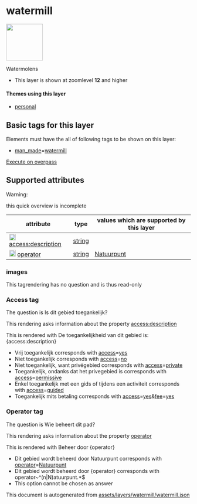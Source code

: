 

 watermill 
===========



<img src='https://mapcomplete.osm.be/./assets/layers/watermill/watermill.svg' height="100px"> 

Watermolens






  - This layer is shown at zoomlevel **12** and higher




#### Themes using this layer 





  - [personal](https://mapcomplete.osm.be/personal)




 Basic tags for this layer 
---------------------------



Elements must have the all of following tags to be shown on this layer:



  - <a href='https://wiki.openstreetmap.org/wiki/Key:man_made' target='_blank'>man_made</a>=<a href='https://wiki.openstreetmap.org/wiki/Tag:man_made%3Dwatermill' target='_blank'>watermill</a>


[Execute on overpass](http://overpass-turbo.eu/?Q=%5Bout%3Ajson%5D%5Btimeout%3A90%5D%3B(%20%20%20%20nwr%5B%22man_made%22%3D%22watermill%22%5D(%7B%7Bbbox%7D%7D)%3B%0A)%3Bout%20body%3B%3E%3Bout%20skel%20qt%3B)



 Supported attributes 
----------------------



Warning: 

this quick overview is incomplete



attribute | type | values which are supported by this layer
----------- | ------ | ------------------------------------------
[<img src='https://mapcomplete.osm.be/assets/svg/statistics.svg' height='18px'>](https://taginfo.openstreetmap.org/keys/access:description#values) [access:description](https://wiki.openstreetmap.org/wiki/Key:access:description) | [string](../SpecialInputElements.md#string) | 
[<img src='https://mapcomplete.osm.be/assets/svg/statistics.svg' height='18px'>](https://taginfo.openstreetmap.org/keys/operator#values) [operator](https://wiki.openstreetmap.org/wiki/Key:operator) | [string](../SpecialInputElements.md#string) | [Natuurpunt](https://wiki.openstreetmap.org/wiki/Tag:operator%3DNatuurpunt)




### images 



This tagrendering has no question and is thus read-only





### Access tag 



The question is  Is dit gebied toegankelijk?

This rendering asks information about the property  [access:description](https://wiki.openstreetmap.org/wiki/Key:access:description) 

This is rendered with  De toegankelijkheid van dit gebied is: {access:description}





  - Vrij toegankelijk corresponds with  <a href='https://wiki.openstreetmap.org/wiki/Key:access' target='_blank'>access</a>=<a href='https://wiki.openstreetmap.org/wiki/Tag:access%3Dyes' target='_blank'>yes</a>
  - Niet toegankelijk corresponds with  <a href='https://wiki.openstreetmap.org/wiki/Key:access' target='_blank'>access</a>=<a href='https://wiki.openstreetmap.org/wiki/Tag:access%3Dno' target='_blank'>no</a>
  - Niet toegankelijk, want privégebied corresponds with  <a href='https://wiki.openstreetmap.org/wiki/Key:access' target='_blank'>access</a>=<a href='https://wiki.openstreetmap.org/wiki/Tag:access%3Dprivate' target='_blank'>private</a>
  - Toegankelijk, ondanks dat het privegebied is corresponds with  <a href='https://wiki.openstreetmap.org/wiki/Key:access' target='_blank'>access</a>=<a href='https://wiki.openstreetmap.org/wiki/Tag:access%3Dpermissive' target='_blank'>permissive</a>
  - Enkel toegankelijk met een gids of tijdens een activiteit corresponds with  <a href='https://wiki.openstreetmap.org/wiki/Key:access' target='_blank'>access</a>=<a href='https://wiki.openstreetmap.org/wiki/Tag:access%3Dguided' target='_blank'>guided</a>
  - Toegankelijk mits betaling corresponds with  <a href='https://wiki.openstreetmap.org/wiki/Key:access' target='_blank'>access</a>=<a href='https://wiki.openstreetmap.org/wiki/Tag:access%3Dyes' target='_blank'>yes</a>&<a href='https://wiki.openstreetmap.org/wiki/Key:fee' target='_blank'>fee</a>=<a href='https://wiki.openstreetmap.org/wiki/Tag:fee%3Dyes' target='_blank'>yes</a>




### Operator tag 



The question is  Wie beheert dit pad?

This rendering asks information about the property  [operator](https://wiki.openstreetmap.org/wiki/Key:operator) 

This is rendered with  Beheer door {operator}





  - Dit gebied wordt beheerd door Natuurpunt corresponds with  <a href='https://wiki.openstreetmap.org/wiki/Key:operator' target='_blank'>operator</a>=<a href='https://wiki.openstreetmap.org/wiki/Tag:operator%3DNatuurpunt' target='_blank'>Natuurpunt</a>
  - Dit gebied wordt beheerd door {operator} corresponds with  operator~^(n|N)atuurpunt.*$
  - This option cannot be chosen as answer
 

This document is autogenerated from [assets/layers/watermill/watermill.json](https://github.com/pietervdvn/MapComplete/blob/develop/assets/layers/watermill/watermill.json)